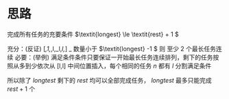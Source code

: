 # 思路

完成所有任务的充要条件 $\textit{longest} \le \textit{rest} + 1 $

充分：(反证) [_,1,_,l,_l,_l,_] _ 数量小于 $\textit{longest} -1 $ 则 至少 $2$ 个最长任务连续
必要：(举例) 满足条件条件只要保证一开始最长任务连续排列，剩下的任务按照从多到少依次从 [l,l] 中间位置插入，每个相同的任务 $n$ 都有 $l$ 分割满足条件

所以除了 $longtest$ 剩下的 $rest$ 均可以全部完成任务， $longtest$ 最多只能完成 $rest+1$ 个
